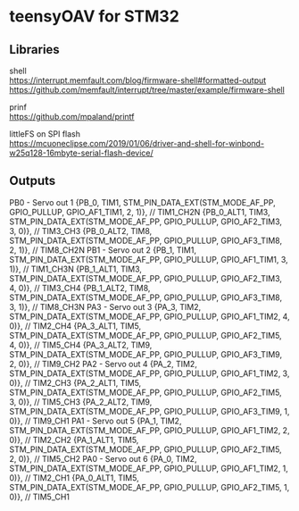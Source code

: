 # teensyOAV for STM32

## Libraries

shell  
https://interrupt.memfault.com/blog/firmware-shell#formatted-output  
https://github.com/memfault/interrupt/tree/master/example/firmware-shell  

prinf  
https://github.com/mpaland/printf  

littleFS on SPI flash   
https://mcuoneclipse.com/2019/01/06/driver-and-shell-for-winbond-w25q128-16mbyte-serial-flash-device/  


## Outputs

PB0 - Servo out 1
  {PB_0,       TIM1,  STM_PIN_DATA_EXT(STM_MODE_AF_PP, GPIO_PULLUP, GPIO_AF1_TIM1, 2, 1)}, // TIM1_CH2N
  {PB_0_ALT1,  TIM3,  STM_PIN_DATA_EXT(STM_MODE_AF_PP, GPIO_PULLUP, GPIO_AF2_TIM3, 3, 0)}, // TIM3_CH3
  {PB_0_ALT2,  TIM8,  STM_PIN_DATA_EXT(STM_MODE_AF_PP, GPIO_PULLUP, GPIO_AF3_TIM8, 2, 1)}, // TIM8_CH2N
PB1 - Servo out 2
  {PB_1,       TIM1,  STM_PIN_DATA_EXT(STM_MODE_AF_PP, GPIO_PULLUP, GPIO_AF1_TIM1, 3, 1)}, // TIM1_CH3N
  {PB_1_ALT1,  TIM3,  STM_PIN_DATA_EXT(STM_MODE_AF_PP, GPIO_PULLUP, GPIO_AF2_TIM3, 4, 0)}, // TIM3_CH4
  {PB_1_ALT2,  TIM8,  STM_PIN_DATA_EXT(STM_MODE_AF_PP, GPIO_PULLUP, GPIO_AF3_TIM8, 3, 1)}, // TIM8_CH3N
PA3 - Servo out 3
  {PA_3,       TIM2,  STM_PIN_DATA_EXT(STM_MODE_AF_PP, GPIO_PULLUP, GPIO_AF1_TIM2, 4, 0)}, // TIM2_CH4
  {PA_3_ALT1,  TIM5,  STM_PIN_DATA_EXT(STM_MODE_AF_PP, GPIO_PULLUP, GPIO_AF2_TIM5, 4, 0)}, // TIM5_CH4
  {PA_3_ALT2,  TIM9,  STM_PIN_DATA_EXT(STM_MODE_AF_PP, GPIO_PULLUP, GPIO_AF3_TIM9, 2, 0)}, // TIM9_CH2
PA2 - Servo out 4
  {PA_2,       TIM2,  STM_PIN_DATA_EXT(STM_MODE_AF_PP, GPIO_PULLUP, GPIO_AF1_TIM2, 3, 0)}, // TIM2_CH3
  {PA_2_ALT1,  TIM5,  STM_PIN_DATA_EXT(STM_MODE_AF_PP, GPIO_PULLUP, GPIO_AF2_TIM5, 3, 0)}, // TIM5_CH3
  {PA_2_ALT2,  TIM9,  STM_PIN_DATA_EXT(STM_MODE_AF_PP, GPIO_PULLUP, GPIO_AF3_TIM9, 1, 0)}, // TIM9_CH1
PA1 - Servo out 5
  {PA_1,       TIM2,  STM_PIN_DATA_EXT(STM_MODE_AF_PP, GPIO_PULLUP, GPIO_AF1_TIM2, 2, 0)}, // TIM2_CH2
  {PA_1_ALT1,  TIM5,  STM_PIN_DATA_EXT(STM_MODE_AF_PP, GPIO_PULLUP, GPIO_AF2_TIM5, 2, 0)}, // TIM5_CH2
PA0 - Servo out 6
  {PA_0,       TIM2,  STM_PIN_DATA_EXT(STM_MODE_AF_PP, GPIO_PULLUP, GPIO_AF1_TIM2, 1, 0)}, // TIM2_CH1
  {PA_0_ALT1,  TIM5,  STM_PIN_DATA_EXT(STM_MODE_AF_PP, GPIO_PULLUP, GPIO_AF2_TIM5, 1, 0)}, // TIM5_CH1

